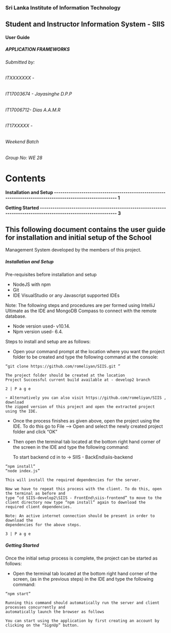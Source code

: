 ### Sri Lanka Institute of Information Technology

## Student and Instructor Information System - SIIS

#### User Guide

##### APPLICATION FRAMEWORKS 

###### Submitted by:

###### ITXXXXXXX - 

###### IT17003674 - Jayasinghe D.P.P

###### IT17006712- Dias A.A.M.R

###### IT17XXXXX - 

###### Weekend Batch

###### Group No: WE 28



# Contents

**Installation and Setup ---------------------------------------------------------------------------------------------------------- 1**

**Getting Started ----------------------------------------------------------------------------------------------------------------- 3**



## This following document contains the user guide for installation and initial setup of the School

Management System developed by the members of this project.

##### Installation and Setup

Pre-requisites before installation and setup

- NodeJS with npm
- Git
- IDE VisualStudio or any Javascript supported IDEs

Note: The following steps and procedures are per formed using IntelliJ Ultimate as the IDE and
MongoDB Compass to connect with the remote database.

- Node version used- v10.14.
- Npm version used- 6.4.

Steps to install and setup are as follows:

- Open your command prompt at the location where you want the project folder to be created and
    type the following command at the console:

```
“git clone https://github.com/romeliyan/SIIS.git ”
```
```
The project folder should be created at the location
Project Successful current build available at - develop2 branch
```

```
2 | P a g e
```
```
➢ Alternatively you can also visit https://github.com/romeliyan/SIIS , download
the zipped version of this project and open the extracted project using the IDE.
```
- Once the process finishes as given above, open the project using the IDE. To do this go to
    File --> Open and select the newly created project folder and click “OK”
- Then open the terminal tab located at the bottom right hand corner of the screen in the IDE and
    type the following command:

	To start backend
	cd in to -> SIIS - BackEnd\siis-backend
```
“npm install”
“node index.js”
```
```
This will install the required dependencies for the server.
```
```
Now we have to repeat this process with the client. To do this, open the terminal as before and
type “cd SIIS-develop2\SIIS - FrontEnd\siis-frontend” to move to the client directory now type “npm install” again to download the
required client dependencies.
```
```
Note: An active internet connection should be present in order to download the
dependencies for the above steps.
```

```
3 | P a g e
```
##### Getting Started

Once the initial setup process is complete, the project can be started as follows:

- Open the terminal tab located at the bottom right hand corner of the screen, (as in the previous
    steps) in the IDE and type the following command:


```
“npm start”
```
```
Running this command should automatically run the server and client processes concurrently and
automatically launch the browser as follows
```
```
You can start using the application by first creating an account by clicking on the “SignUp” button.
```
